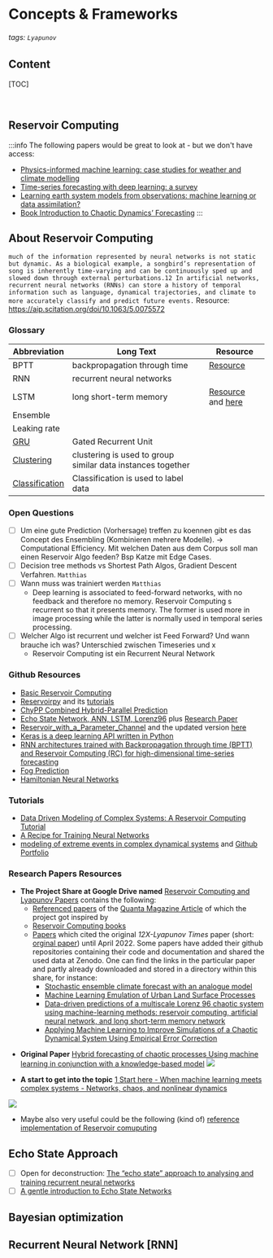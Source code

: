 # Concepts & Frameworks

###### tags: `Lyapunov`

## Content
[TOC]

&nbsp; 

## Reservoir Computing

:::info
The following papers would be great to look at - but we don't have access:
- [Physics-informed machine learning: case studies for weather and climate modelling](https://royalsocietypublishing.org/doi/epdf/10.1098/rsta.2020.0093)
- [Time-series forecasting with deep learning: a survey](https://royalsocietypublishing.org/doi/epdf/10.1098/rsta.2020.0209)
- [Learning earth system models from observations: machine learning or data assimilation?](https://royalsocietypublishing.org/doi/epdf/10.1098/rsta.2020.0089)
- [Book Introduction to Chaotic Dynamics’ Forecasting](https://link.springer.com/chapter/10.1007/978-3-030-94482-7_1)
:::

## About Reservoir Computing
`much of the information represented by neural networks is not static but dynamic. As a biological example, a songbird’s representation of song is inherently time-varying and can be continuously sped up and slowed down through external perturbations.12 In artificial networks, recurrent neural networks (RNNs) can store a history of temporal information such as language, dynamical trajectories, and climate to more accurately classify and predict future events.`
Resource: https://aip.scitation.org/doi/10.1063/5.0075572

### Glossary
| Abbreviation | Long Text | Resource |
| -------- | -------- | ------|
| BPTT    | backpropagation through time     | [Resource](https://www.sciencedirect.com/science/article/pii/S0959438818302009?via%3Dihub)|
| RNN    | recurrent neural networks    | |
| LSTM |long short-term memory|[Resource](https://doi.org/10.1162/neco.1997.9.8.1735) and [here](https://analyticsindiamag.com/lstm-vs-gru-in-recurrent-neural-network-a-comparative-study/)|
|Ensemble||
|Leaking rate||
|[GRU](https://analyticsindiamag.com/lstm-vs-gru-in-recurrent-neural-network-a-comparative-study/)|Gated Recurrent Unit|
| [Clustering](https://www.educative.io/edpresso/classification-vs-clustering)|clustering is used to group similar data instances together|
|[Classification](https://www.educative.io/edpresso/classification-vs-clustering)|Classification is used to label data|


### Open Questions
- [ ] Um eine gute Prediction (Vorhersage) treffen zu koennen gibt es das Concept des Ensembling (Kombinieren mehrere Modelle). -> Computational Efficiency. Mit welchen Daten aus dem Corpus soll man einen Reservoir Algo feeden? Bsp Katze mit Edge Cases. 
- [ ] Decision tree methods vs Shortest Path Algos, Gradient Descent Verfahren. `Matthias`
- [ ] Wann muss was trainiert werden `Matthias`
  *  Deep learning is associated to feed-forward networks, with no feedback and therefore no memory. Reservoir Computing s recurrent so that it presents memory. The former is used more in image processing while the latter is normally used in temporal series processing.
- [ ] Welcher Algo ist recurrent und welcher ist Feed Forward? Und wann brauche ich was? Unterschied zwischen Timeseries und x
  * Reservoir Computing ist ein Recurrent Neural Network


### Github Resources
- [Basic Reservoir Computing](https://github.com/japlatt/BasicReservoirComputing)
- [Reservoirpy](https://github.com/reservoirpy/reservoirpy) and its [tutorials](https://github.com/reservoirpy/reservoirpy/tree/master/tutorials)
- [ChyPP Combined Hybrid-Parallel Prediction](https://github.com/awikner/CHyPP)
- [Echo State Network, ANN, LSTM, Lorenz96](https://github.com/ashesh6810/RCESN_spatio_temporal) plus [Research Paper](https://npg.copernicus.org/articles/27/373/2020/npg-27-373-2020.pdf)
- [Reservoir_with_a_Parameter_Channel](https://github.com/lw-kong/Reservoir_with_a_Parameter_Channel_PRR2021) and the updated version [here](https://github.com/lw-kong/Reservoir_with_a_Parameter_Channel_JPC2021)
- [Keras is a deep learning API written in Python](https://github.com/keras-team/keras)
- [RNN architectures trained with Backpropagation through time (BPTT) and Reservoir Computing (RC) for high-dimensional time-series forecasting](https://github.com/pvlachas/RNN-RC-Chaos)
- [Fog Prediction](https://github.com/conrad-blucher-institute/FogNet)
- [Hamiltonian Neural Networks](https://github.com/ayushgarg31/HNN-Neurips20190)

### Tutorials
- [Data Driven Modeling of Complex Systems: A Reservoir Computing Tutorial](https://towardsdatascience.com/data-driven-modeling-of-complex-systems-8a96dc92abf9)
- [A Recipe for Training Neural Networks](http://karpathy.github.io/2019/04/25/recipe/)
- [ modeling of extreme events in complex dynamical systems](https://arxiv.org/pdf/1803.03365.pdf) and [Github Portfolio](https://github.com/zhong1wan/data-assisted)

### Research Papers Resources
- **The Project Share at Google Drive named** [Reservoir Computing and Lyapunov Papers](https://drive.google.com/drive/folders/1k8CK4sZdLH_wBURhgpL9KALrrVdhGjbQ?usp=sharing) contains the following:
  * [Referenced papers](https://drive.google.com/drive/folders/1TiNeHFyYzE4GM_c3pWGFj6iFEGDmh_1F?usp=sharing) of the [Quanta Magazine Article](https://www.quantamagazine.org/machine-learnings-amazing-ability-to-predict-chaos-20180418/) of which the project got inspired  by  
  * [Reservoir Computing books](https://drive.google.com/drive/folders/1KjsVNSTHzqYjPzX4l_9fDCL8IwwKsoJj?usp=sharing)
  * [Papers](https://drive.google.com/drive/folders/1sTSDBxfW_rJ-CRqvDRx-ehzndIQ6ORbK?usp=sharing) which cited the original *12X-Lyapunov Times* paper (short: [orginal paper](https://drive.google.com/open?id=1AkVMKwpyp6LLu3-jyaQMLp8KPVgKuEgb&authuser=matthias.frenzl%40gmail.com&usp=drive_fs)) until April 2022. 
Some papers have added their github repositories containing their code and documentation and shared the used data at Zenodo. One can find the links in the particular paper and partly already downloaded and stored in a directory within this share, for instance:   
    * [Stochastic ensemble climate forecast with an analogue model](https://drive.google.com/drive/folders/16vZgIEJMNFCo-7YqbwcsJLOJWpbqQaMk?usp=sharing)
    * [Machine Learning Emulation of Urban Land Surface Processes](https://drive.google.com/drive/folders/17-ZVWbmnbI99x7HqhLv3-q-La6O7uQA7?usp=sharing)
    * [Data-driven predictions of a multiscale Lorenz 96 chaotic system
using machine-learning methods: reservoir computing, artificial
neural network, and long short-term memory network](https://drive.google.com/drive/folders/176W3693wfgYKQqTRpxPB37W5aaHoPF3r?usp=sharing)
    * [Applying Machine Learning to Improve Simulations of a
Chaotic Dynamical System Using Empirical Error
Correction](https://drive.google.com/drive/folders/16YYqqmd_R7qVpN9ZROX3NqQ1KTl7mfR2?usp=sharing)
 * **Original Paper** [Hybrid forecasting of chaotic processes Using machine learning in conjunction with a knowledge-based model](https://drive.google.com/open?id=1AkVMKwpyp6LLu3-jyaQMLp8KPVgKuEgb&authuser=matthias.frenzl%40gmail.com&usp=drive_fs)
![](https://hackmd.io/_uploads/HJQN4ZHUq.png)

  * **A start to get into the topic** [1 Start here -  When machine learning meets complex systems - Networks, chaos, and nonlinear dynamics](https://drive.google.com/file/d/19GQTl6J7zLEYXzGBaBWzmbKZXHOhFDzp/view?usp=sharing)


![](https://hackmd.io/_uploads/B1HBH-S89.png)


* Maybe also very useful could be the following (kind of) [reference implementation of Reservoir comuputing](https://drive.google.com/drive/folders/16w-Ft6alYtYL0GJw59R6NJQfCnXngfCt?usp=sharing)

## Echo State Approach
- [ ]  Open for deconstruction: [The “echo state” approach to analysing and training recurrent neural networks](https://drive.google.com/file/d/1-2zf47O9JLtJ8zEUUQK-IQ2eXgbS-ZZ4/view?usp=sharing)
- [ ]  [A gentle introduction to Echo State Networks](https://towardsdatascience.com/gentle-introduction-to-echo-state-networks-af99e5373c68)
## Bayesian optimization

## Recurrent Neural Network [RNN]
